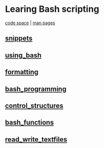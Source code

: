 # Learing Bash scripting

[code space](https://sturdy-pancake-gw7wq4vpw6v39j94.github.dev/) |
[man pages](https://www.man7.org/linux/man-pages/man1/bash.1.html)

## [snippets](./snippets.md)

## [using_bash](./notes/using_bash/note.md)

## [formatting](./notes/formatting/)

## [bash_programming](./notes/programming/note.md)

## [control_structures](./notes/control_structures/note.md)

## [bash_functions](./notes/functions/note.md)

## [read_write_textfiles](./notes/read_write_text/note.md)
